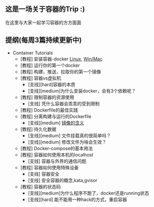 ## 这是一场关于容器的Trip :)
在这里与大家一起学习容器的方方面面

## 提纲(每周3篇持续更新中)

- Container Tutorials
    - [教程] 安装容器-docker [Linux](./install/linux.md), [Win/Mac](./install/win-mac.md)
    - [教程] 运行你的第一个docker
    - [教程] 构建，推送，拉取你的第一个镜像
    - [教程] 容器vs虚拟机
        - [支线][hard]容器的本质
        - [支线][medium]为什么安装docker，会有3个依赖呢？
    - [教程] 限制容器的资源使用
        - [支线] 凭什么容器会乖乖的受到限制
    - [教程] Dockerfile的最佳实践
    - [教程] 分离构建与运行的Dockerfile
        - [支线][medium] [镜像的含义](./images/镜像的含义.md)
    - [教程] 持久化数据
        - [支线][medium] 文件挂载真的很简单吗？
        - [支线][medium] 修改文件为啥会生效？
    - [教程] Docker-compose的基本用法
    - [教程] 容器如何使用本机的localhost 
        - [支线] 容器与外界的通信问题
    - [教程] 容器如何使用特殊设备
        - [支线] 容器安全
        - [支线] 安全容器的概念,kata,gvisor
    - [教程] 容器的状态码
        - [支线][medium]为什么程序不跑了，docker还是running状态
        - [支线][hard] 能不能用一种hack的方式，重启容器